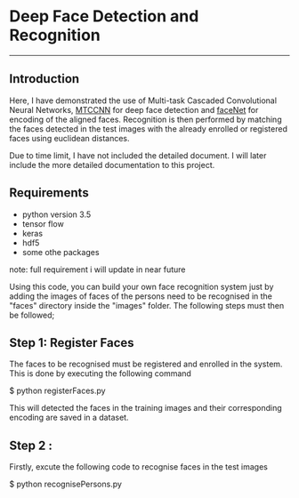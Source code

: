 
# Deep Face Detection and Recognition
___________________________________________

## Introduction 

Here, I have demonstrated the use of Multi-task Cascaded Convolutional Neural Networks, [MTCCNN](https://github.com/xiangrufan/keras-mtcnn)  for deep face detection and [faceNet](https://arxiv.org/pdf/1503.03832.pdf) for encoding of the aligned faces. Recognition is then performed by matching the faces detected in the test images with the already enrolled or registered faces using euclidean distances.

Due to time limit, I have not included the detailed document.  I will later include the more detailed documentation to this project.

## Requirements

- python version 3.5
- tensor flow
- keras
- hdf5
- some othe packages

note: full requirement i will update in near future

Using this code, you can build your own  face recognition system just by adding the images of faces of the persons need to be recognised in the "faces" directory inside the "images" folder.  The following steps must then be followed;



## Step 1: Register Faces

The faces to be recognised must be registered and enrolled in the system. This is done by executing the following command

$ python registerFaces.py

This will detected the faces in the training images and their corresponding encoding are saved in a dataset.

## Step 2 :
Firstly, excute the following code to recognise faces in the test images

$ python recognisePersons.py

